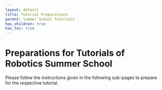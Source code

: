 ```yaml
---
layout: default
title: Tutorial Preparations
parent: Summer School Tutorials
has_children: true
has_toc: true
---
```


# Preparations for Tutorials of Robotics Summer School

Please follow the instructions given in the following sub-pages to prepare for the respective tutorial.



